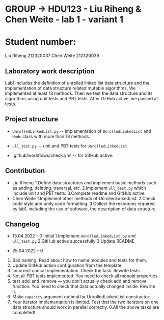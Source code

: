 
# GROUP -> HDU123 - Liu Riheng & Chen Weite - lab 1 - variant 1

# Student number:

Liu Riheng 212320037
Chen Weite 212320039

## Laboratory work description

Lab1 includes the definition of unrolled linked list data structure and the implementation of data structure related mutable algorithms.
We implemented at least 18 methods. Then we test the data structure and its algorithms using unit tests and PBT tests.
After GitHub active, we passed all tests.


## Project structure

- `UnrolledLinkedList.py` -- implementation of `UnrolledLinkedList` and `Node` class with more than 18 methods.
   
- `ull_test.py` -- unit and PBT tests for `UnrolledLinkedList`.

- .github/workflows/check.yml -- for GitHub active.

## Contribution

- Liu Riheng
   1.Define data structures and implement basic methods such as adding, deleting, traversal, etc.
   2.Implement `ull_test.py` which include unit and PBT tests.
   3.Complete readme and GitHub active.
- Chen Weite
   1.Implement other methods of UnrolledLinkedList.
   2.Check code style and unify code formatting.
   3.Collect the resources required by lab1, including the use of software, the description of data structure.

## Changelog

- 13.04.2022 - 0
Initial
1.Implement `UnrolledLinkedList.py` and `ull_test.py`
2.GitHub active successfully
3.Update README

- 25.04.2022 - 0
1. Bad naming. Read about how to name modules and tests for them.
2. Update GitHub action configuration from the template.
3. Incorrect concat  implementation. Check the task. Rewrite tests.
4. Not all PBT tests implemented. You need to check all monoid properties.
5. test_add_and_remove — you don’t actually check add and remove function. You need to check that data actually changed inside. Rewrite it.
6. Make `capacity` argument optimal for UnrolledLinkedList constructor.
7. Your iterator implementation is limited. Test that the two iterators on one data structure should work in parallel correctly.
0.All the above tasks are completed!
